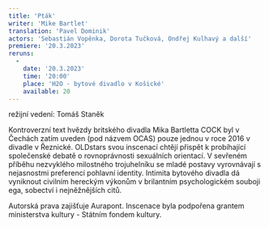 ```yaml
---
title: 'Pták'
writer: 'Mike Bartlet'
translation: 'Pavel Dominik'
actors: 'Sebastián Vopěnka, Dorota Tučková, Ondřej Kulhavý a další'
premiere: '20.3.2023'
reruns:
  -
    date: '20.3.2023'
    time: '20:00'
    place: 'H2O - bytové divadlo v Košické'
    available: 20
---    
```

režijní vedení: Tomáš Staněk

Kontroverzní text hvězdy britského divadla Mika Bartletta COCK byl v Čechách zatím uveden (pod názvem OCAS) pouze jednou v roce 2016 v divadle v Řeznické. OLDstars svou inscenací chtějí přispět k probíhající společenské debatě o rovnoprávnosti sexuálních orientací. V sevřeném příběhu nezvyklého milostného trojuhelníku se mladé postavy vyrovnávají s nejasnostmi preferencí pohlavní identity. Intimita bytového divadla dá vyniknout civilním hereckým výkonům v brilantním psychologickém souboji ega, sobectví i nejněžnějších citů.

Autorská prava zajišťuje Aurapont. Inscenace byla podpořena grantem ministerstva kultury - Státním fondem kultury.
